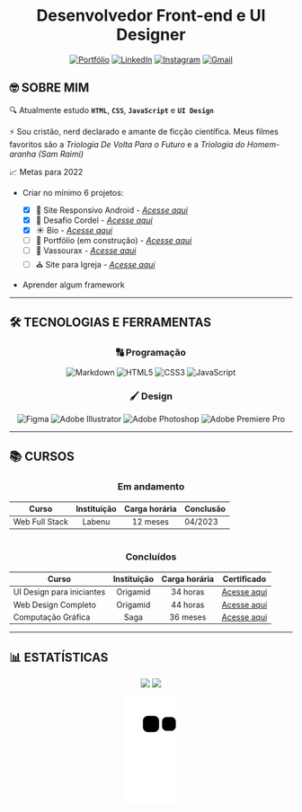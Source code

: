<div align="center">
 
 # Desenvolvedor Front-end e UI Designer
 
 [![Portfólio](https://img.shields.io/badge/Portfólio-%23000000.svg?style=for-the-badge&logoColor=#FF7139)](https://matheusqueirozds.vercel.app/)
[![LinkedIn](https://img.shields.io/badge/linkedin-%230077B5.svg?style=for-the-badge&logo=linkedin&logoColor=white)](https://www.linkedin.com/in/matheusqueirozds)
[![Instagram](https://img.shields.io/badge/Instagram-%23E4405F.svg?style=for-the-badge&logo=Instagram&logoColor=white)](https://www.instagram.com/matheusqueirozds.dev)
[![Gmail](https://img.shields.io/badge/Gmail-D14836?style=for-the-badge&logo=gmail&logoColor=white)](mailto:matheusqueirozds@gmail.com)
 
</div>

## 🤓 SOBRE MIM
🔍 Atualmente estudo **`HTML`**, **`CSS`**, **`JavaScript`** e **`UI Design`**

⚡ Sou cristão, nerd declarado e amante de ficção científica. Meus filmes favoritos são a *Triologia De Volta Para o Futuro* e a *Triologia do Homem-aranha (Sam Raimi)*

📈 Metas para 2022 
  * Criar no mínimo 6 projetos: 
  
    * [x]  🤖 Site Responsivo Android - [*Acesse aqui*](https://github.com/matheusqueirozds/site-responsivo-android)
    * [x]  🎵 Desafio Cordel - [*Acesse aqui*](https://github.com/matheusqueirozds/desafio-cordel)
    * [x]  ☀ Bio - [*Acesse aqui*](https://github.com/matheusqueirozds/bio) 
    * [ ]  📜 Portfólio (em construção) - [*Acesse aqui*](https://github.com/matheusqueirozds/portfolio)
    * [ ]  🧹 Vassourax - [*Acesse aqui*](#)
    * [ ]  ⛪ Site para Igreja - [*Acesse aqui*](#)
  
  * Aprender algum framework

---
## 🛠 TECNOLOGIAS E FERRAMENTAS

<div align="center">
 
### 🔠 Programação
![Markdown](https://img.shields.io/badge/markdown-%23000000.svg?style=for-the-badge&logo=markdown&logoColor=white)
![HTML5](https://img.shields.io/badge/html5-%23E34F26.svg?style=for-the-badge&logo=html5&logoColor=white)
![CSS3](https://img.shields.io/badge/css3-%231572B6.svg?style=for-the-badge&logo=css3&logoColor=white)
![JavaScript](https://img.shields.io/badge/javascript-%23323330.svg?style=for-the-badge&logo=javascript&logoColor=%23F7DF1E)
 
</div> 

<div align="center">
 
### 🖌 Design
![Figma](https://img.shields.io/badge/figma-%23F24E1E.svg?style=for-the-badge&logo=figma&logoColor=white)
![Adobe Illustrator](https://img.shields.io/badge/adobe%20illustrator-%23FF9A00.svg?style=for-the-badge&logo=adobe%20illustrator&logoColor=white)
![Adobe Photoshop](https://img.shields.io/badge/adobe%20photoshop-%2331A8FF.svg?style=for-the-badge&logo=adobe%20photoshop&logoColor=white)
![Adobe Premiere Pro](https://img.shields.io/badge/Adobe%20Premiere%20Pro-9999FF.svg?style=for-the-badge&logo=Adobe%20Premiere%20Pro&logoColor=white)
 
</div> 

---
## 📚 CURSOS 

<div align="center">
 
<div> 
 
### Em andamento
  
Curso | Instituição | Carga horária | Conclusão
-|:-:|:-:|-
  Web Full Stack | Labenu | 12 meses | 04/2023
 
</div> 
 
#
 
<div>  

### Concluídos
  Curso | Instituição | Carga horária | Certificado
  -|:-:|:--:|-
  UI Design para iniciantes | Origamid | 34 horas | [Acesse aqui](https://drive.google.com/file/d/1_IqY6FIqnL0g_2QMijRrFPlhlfQ6f5sK/view?usp=sharing)
  Web Design Completo | Origamid | 44 horas | [Acesse aqui](https://drive.google.com/file/d/1Q6OlmB-mWhcixGuN5z1kjGwnzLgoKBeY/view?usp=sharing)
  Computação Gráfica | Saga | 36 meses | [Acesse aqui](https://drive.google.com/file/d/1fcDaHT4RIssUp5yRAr_3mIbEna9qKPTD/view?usp=sharing)

</div> 
 
</div>

---

## 📊 ESTATÍSTICAS

<div align="center">

<img height="180rem" src="https://github-readme-stats.vercel.app/api?username=matheusqueirozds&theme=github_dark&include_all_commits=true&count_private=true"/>
<img height="180rem" src="https://github-readme-stats.vercel.app/api/top-langs/?username=matheusqueirozds&theme=github_dark"/>


![snake gif](https://github.com/matheusqueirozds/matheusqueirozds/blob/output/github-contribution-grid-snake.svg)

</div>
